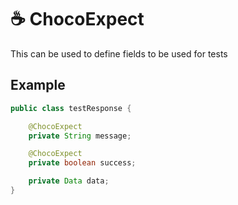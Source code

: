 # ☕️ ChocoExpect

This can be used to define fields to be used for tests

## Example
```java
public class testResponse {

    @ChocoExpect
    private String message;

    @ChocoExpect
    private boolean success;

    private Data data;
}
```